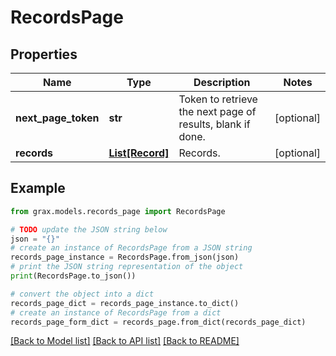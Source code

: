 # RecordsPage


## Properties

Name | Type | Description | Notes
------------ | ------------- | ------------- | -------------
**next_page_token** | **str** | Token to retrieve the next page of results, blank if done. | [optional] 
**records** | [**List[Record]**](Record.md) | Records. | [optional] 

## Example

```python
from grax.models.records_page import RecordsPage

# TODO update the JSON string below
json = "{}"
# create an instance of RecordsPage from a JSON string
records_page_instance = RecordsPage.from_json(json)
# print the JSON string representation of the object
print(RecordsPage.to_json())

# convert the object into a dict
records_page_dict = records_page_instance.to_dict()
# create an instance of RecordsPage from a dict
records_page_form_dict = records_page.from_dict(records_page_dict)
```
[[Back to Model list]](../README.md#documentation-for-models) [[Back to API list]](../README.md#documentation-for-api-endpoints) [[Back to README]](../README.md)


